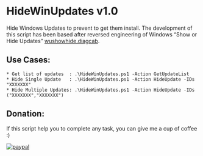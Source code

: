 # HideWinUpdates v1.0
Hide Windows Updates to prevent to get them install.
The development of this script has been based after reversed engineering of Windows “Show or Hide Updates” [wushowhide.diagcab](https://support.microsoft.com/en-us/help/3073930/how-to-temporarily-prevent-a-driver-update-from-reinstalling-in-window).

## Use Cases:
```
* Get list of updates  : .\HideWinUpdates.ps1 -Action GetUpdateList
* Hide Single Update   : .\HideWinUpdates.ps1 -Action HideUpdate -IDs "XXXXXXX"
* Hide Multiple Updates: .\HideWinUpdates.ps1 -Action HideUpdate -IDs ("XXXXXXX","XXXXXXX")
```

## Donation:
If this script help you to complete any task, you can give me a cup of coffee :)

[![paypal](https://www.paypalobjects.com/en_US/i/btn/btn_donateCC_LG.gif)](https://www.paypal.me/cmartinezone)
